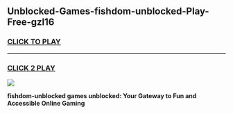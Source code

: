
## Unblocked-Games-fishdom-unblocked-Play-Free-gzl16
<h3>
<a href="https://premium76.site?title=fishdom-unblocked&ref=18A1">CLICK TO PLAY</a></h3>
<hr>

<h3>
<a href="https://premium76.site?title=fishdom-unblocked&ref=18A1">CLICK 2 PLAY</a>
  
</h3>

<a href="https://premium76.site?title=fishdom-unblocked&ref=18A1"><img src="https://clearcache.store/games.png"></a>


**fishdom-unblocked games unblocked: Your Gateway to Fun and Accessible Online Gaming**
